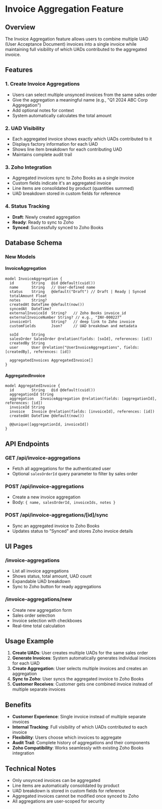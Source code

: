 # Invoice Aggregation Feature

## Overview

The Invoice Aggregation feature allows users to combine multiple UAD (User Acceptance Document) invoices into a single invoice while maintaining full visibility of which UADs contributed to the aggregated invoice.

## Features

### 1. Create Invoice Aggregations
- Users can select multiple unsynced invoices from the same sales order
- Give the aggregation a meaningful name (e.g., "Q1 2024 ABC Corp Aggregation")
- Add optional notes for context
- System automatically calculates the total amount

### 2. UAD Visibility
- Each aggregated invoice shows exactly which UADs contributed to it
- Displays factory information for each UAD
- Shows line item breakdown for each contributing UAD
- Maintains complete audit trail

### 3. Zoho Integration
- Aggregated invoices sync to Zoho Books as a single invoice
- Custom fields indicate it's an aggregated invoice
- Line items are consolidated by product (quantities summed)
- UAD breakdown stored in custom fields for reference

### 4. Status Tracking
- **Draft**: Newly created aggregation
- **Ready**: Ready to sync to Zoho
- **Synced**: Successfully synced to Zoho Books

## Database Schema

### New Models

#### InvoiceAggregation
```prisma
model InvoiceAggregation {
  id        String   @id @default(cuid())
  name      String   // User-defined name
  status    String   @default("Draft") // Draft | Ready | Synced
  totalAmount Float
  notes     String?
  createdAt DateTime @default(now())
  syncedAt  DateTime?
  externalInvoiceId  String?   // Zoho Books invoice_id
  externalInvoiceNumber String? // e.g., "INV-000227"
  invoiceUrl         String?   // deep link to Zoho invoice
  customFields       Json?     // UAD breakdown and metadata
  
  soId      String
  salesOrder SalesOrder @relation(fields: [soId], references: [id])
  createdBy String
  user      User @relation("UserInvoiceAggregations", fields: [createdBy], references: [id])
  
  aggregatedInvoices AggregatedInvoice[]
}
```

#### AggregatedInvoice
```prisma
model AggregatedInvoice {
  id        String   @id @default(cuid())
  aggregationId String
  aggregation   InvoiceAggregation @relation(fields: [aggregationId], references: [id])
  invoiceId String
  invoice   Invoice @relation(fields: [invoiceId], references: [id])
  createdAt DateTime @default(now())
  
  @@unique([aggregationId, invoiceId])
}
```

## API Endpoints

### GET /api/invoice-aggregations
- Fetch all aggregations for the authenticated user
- Optional `salesOrderId` query parameter to filter by sales order

### POST /api/invoice-aggregations
- Create a new invoice aggregation
- Body: `{ name, salesOrderId, invoiceIds, notes }`

### POST /api/invoice-aggregations/[id]/sync
- Sync an aggregated invoice to Zoho Books
- Updates status to "Synced" and stores Zoho invoice details

## UI Pages

### /invoice-aggregations
- List all invoice aggregations
- Shows status, total amount, UAD count
- Expandable UAD breakdown
- Sync to Zoho button for ready aggregations

### /invoice-aggregations/new
- Create new aggregation form
- Sales order selection
- Invoice selection with checkboxes
- Real-time total calculation

## Usage Example

1. **Create UADs**: User creates multiple UADs for the same sales order
2. **Generate Invoices**: System automatically generates individual invoices for each UAD
3. **Create Aggregation**: User selects multiple invoices and creates an aggregation
4. **Sync to Zoho**: User syncs the aggregated invoice to Zoho Books
5. **Customer Receives**: Customer gets one combined invoice instead of multiple separate invoices

## Benefits

- **Customer Experience**: Single invoice instead of multiple separate invoices
- **Internal Tracking**: Full visibility of which UADs contributed to each invoice
- **Flexibility**: Users choose which invoices to aggregate
- **Audit Trail**: Complete history of aggregations and their components
- **Zoho Compatibility**: Works seamlessly with existing Zoho Books integration

## Technical Notes

- Only unsynced invoices can be aggregated
- Line items are automatically consolidated by product
- UAD breakdown is stored in custom fields for reference
- Aggregated invoices cannot be modified once synced to Zoho
- All aggregations are user-scoped for security

